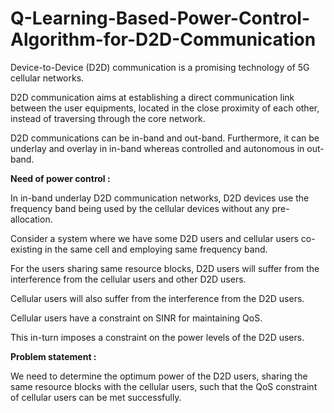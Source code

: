 # Q-Learning-Based-Power-Control-Algorithm-for-D2D-Communication
Device-to-Device (D2D) communication is a promising technology of 5G cellular networks. 

D2D communication aims at establishing a direct communication link between the user equipments, located in the close proximity of each other, instead of traversing through the core network.

D2D communications can be in-band and out-band. Furthermore, it can be underlay and overlay in in-band whereas controlled and autonomous in out-band.

**Need of power control :**

In in-band underlay D2D communication networks, D2D devices use the frequency band being used by the cellular devices without any pre-allocation.

Consider a system where we have some D2D users and cellular users co-existing in the same cell and employing same frequency band.

For the users sharing same resource blocks, D2D users will suffer from the interference from the cellular users and other D2D users. 

  Cellular users will also suffer from the interference from the D2D users.

  Cellular users have a constraint on SINR for maintaining QoS.

  This in-turn imposes a constraint on the power levels of the D2D users.
  
**Problem statement :**

We need to determine the optimum power of the D2D users,  sharing the same resource blocks with the cellular users, such that the QoS constraint of cellular users can be met successfully.


